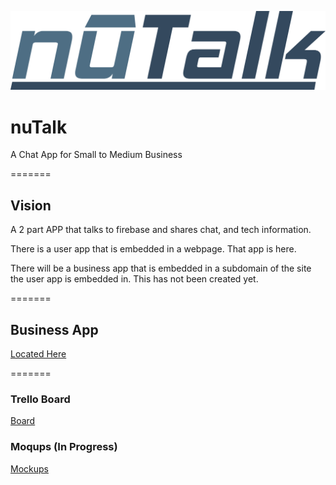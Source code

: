 ![logo](/images/nutalk-logo.png)


# nuTalk
A Chat App for Small to Medium Business

=======

## Vision
A 2 part APP that talks to firebase and shares chat, and tech information.

There is a user app that is embedded in a webpage. That app is here.

There will be a business app that is embedded in a subdomain of the site the user app is embedded in. This has not been created yet.

=======

## Business App

[Located Here](https://github.com/jmccutchanwd/nutalk-business)

=======

### Trello Board
[Board](https://trello.com/b/LfpPUyjw/nutalk)

### Moqups (In Progress)
[Mockups](https://app.moqups.com/john.mccutchan.wd@gmail.com/Tfyfff33Ly/view)

